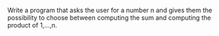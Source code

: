 Write a program that asks the user for a number n and gives them the possibility to choose between computing the sum and computing the product of 1,…,n.
